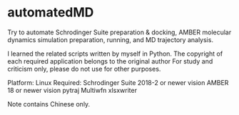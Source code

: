 # automatedMD
Try to automate Schrodinger Suite preparation &amp; docking, AMBER molecular dynamics simulation preparation, running, and MD trajectory analysis.

I learned the related scripts written by myself in Python. The copyright of each required application belongs to the original author
For study and criticism only, please do not use for other purposes.

Platform: Linux
Required:
  Schrodinger Suite 2018-2 or newer vision
  AMBER 18 or newer vision
  pytraj
  Multiwfn
  xlsxwriter
  
Note contains Chinese only.

